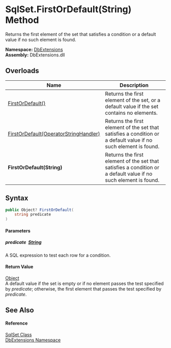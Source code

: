 SqlSet.FirstOrDefault(String) Method
====================================
Returns the first element of the set that satisfies a condition or a default value if no such element is found.
  
**Namespace:** [DbExtensions][1]  
**Assembly:** DbExtensions.dll

Overloads
---------

| Name                                       | Description                                                                                                     |
| ------------------------------------------ | --------------------------------------------------------------------------------------------------------------- |
| [FirstOrDefault()][2]                      | Returns the first element of the set, or a default value if the set contains no elements.                       |
| [FirstOrDefault(OperatorStringHandler)][3] | Returns the first element of the set that satisfies a condition or a default value if no such element is found. |
| **FirstOrDefault(String)**                 | Returns the first element of the set that satisfies a condition or a default value if no such element is found. |


Syntax
------

```csharp
public Object? FirstOrDefault(
	string predicate
)
```

#### Parameters

##### *predicate*  [String][4]
A SQL expression to test each row for a condition.

#### Return Value
[Object][5]  
 A default value if the set is empty or if no element passes the test specified by *predicate*; otherwise, the first element that passes the test specified by *predicate*.

See Also
--------

#### Reference
[SqlSet Class][6]  
[DbExtensions Namespace][1]  

[1]: ../README.md
[2]: FirstOrDefault.md
[3]: FirstOrDefault_1.md
[4]: https://learn.microsoft.com/dotnet/api/system.string
[5]: https://learn.microsoft.com/dotnet/api/system.object
[6]: README.md
